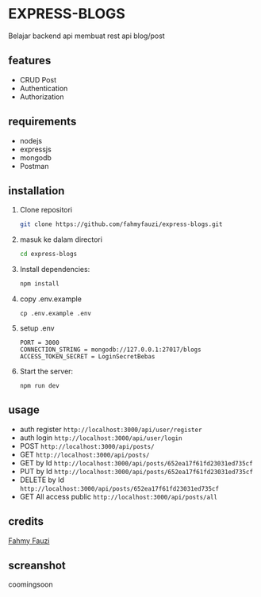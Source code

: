 # EXPRESS-BLOGS
Belajar backend api membuat rest api blog/post
## features
- CRUD Post
- Authentication
- Authorization


## requirements
- nodejs
- expressjs
- mongodb
- Postman

## installation

1. Clone repositori
    ```sh
    git clone https://github.com/fahmyfauzi/express-blogs.git
    ```
2. masuk ke dalam directori
    ```sh
    cd express-blogs
    ```
3. Install dependencies:
    ```sh
    npm install
    ```
4. copy .env.example
    ```
    cp .env.example .env
    ```
5. setup .env
    ```
    PORT = 3000
    CONNECTION_STRING = mongodb://127.0.0.1:27017/blogs
    ACCESS_TOKEN_SECRET = LoginSecretBebas
    ```
6. Start the server:
    ```
    npm run dev
    ```




## usage
- auth register ```http://localhost:3000/api/user/register```
- auth login  ```http://localhost:3000/api/user/login```
- POST ```http://localhost:3000/api/posts/```
- GET  ```http://localhost:3000/api/posts/```
- GET by Id ```http://localhost:3000/api/posts/652ea17f61fd23031ed735cf```
- PUT by Id ```http://localhost:3000/api/posts/652ea17f61fd23031ed735cf```
- DELETE by Id ```http://localhost:3000/api/posts/652ea17f61fd23031ed735cf```
- GET All access public ```http://localhost:3000/api/posts/all```


## credits

[Fahmy Fauzi ](https://www.instagram.com/fahmyfauzii/)

## screanshot
coomingsoon
